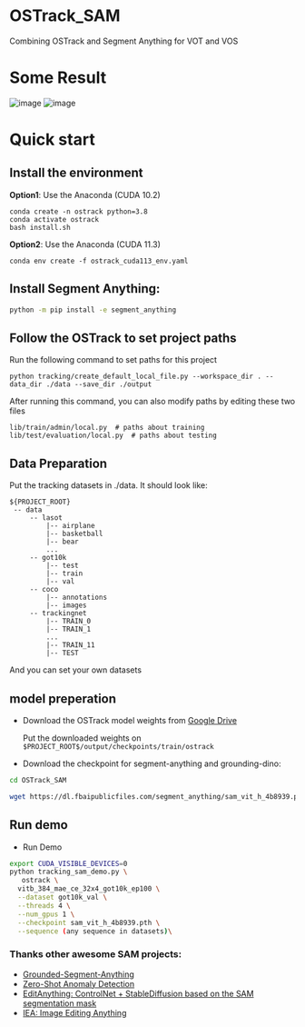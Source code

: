 # OSTrack_SAM
Combining OSTrack and Segment Anything for VOT and VOS

# Some Result
![image](https://github.com/miaodeshui/OSTrack_SAM/blob/main/assets/1.jpg)
![image]([https://github.com/miaodeshui/OSTrack_SAM/blob/main/assets/9.jpg](https://github.com/miaodeshui/OSTrack_SAM/blob/main/assets/cat.gif))


# Quick start

## Install the environment
**Option1**: Use the Anaconda (CUDA 10.2)
```
conda create -n ostrack python=3.8
conda activate ostrack
bash install.sh
```

**Option2**: Use the Anaconda (CUDA 11.3)
```
conda env create -f ostrack_cuda113_env.yaml
```

## Install Segment Anything:

```bash
python -m pip install -e segment_anything
```
## Follow the OSTrack to set project paths
Run the following command to set paths for this project
```
python tracking/create_default_local_file.py --workspace_dir . --data_dir ./data --save_dir ./output
```
After running this command, you can also modify paths by editing these two files
```
lib/train/admin/local.py  # paths about training
lib/test/evaluation/local.py  # paths about testing
```
## Data Preparation
Put the tracking datasets in ./data. It should look like:
   ```
   ${PROJECT_ROOT}
    -- data
        -- lasot
            |-- airplane
            |-- basketball
            |-- bear
            ...
        -- got10k
            |-- test
            |-- train
            |-- val
        -- coco
            |-- annotations
            |-- images
        -- trackingnet
            |-- TRAIN_0
            |-- TRAIN_1
            ...
            |-- TRAIN_11
            |-- TEST
   ```
   And you can set your own datasets
   
## model preperation
- Download the OSTrack model weights from [Google Drive](https://drive.google.com/drive/folders/1PS4inLS8bWNCecpYZ0W2fE5-A04DvTcd?usp=sharing) 

   Put the downloaded weights on `$PROJECT_ROOT$/output/checkpoints/train/ostrack`

- Download the checkpoint for segment-anything and grounding-dino:
```bash
cd OSTrack_SAM

wget https://dl.fbaipublicfiles.com/segment_anything/sam_vit_h_4b8939.pth
```
## Run demo
- Run Demo
```bash
export CUDA_VISIBLE_DEVICES=0
python tracking_sam_demo.py \
   ostrack \
  vitb_384_mae_ce_32x4_got10k_ep100 \
  --dataset got10k_val \
  --threads 4 \
  --num_gpus 1 \
  --checkpoint sam_vit_h_4b8939.pth \
  --sequence (any sequence in datasets)\
```
 ### Thanks other awesome SAM projects:
- [Grounded-Segment-Anything](https://github.com/IDEA-Research/Grounded-Segment-Anything)
- [Zero-Shot Anomaly Detection](https://github.com/caoyunkang/GroundedSAM-zero-shot-anomaly-detection)
- [EditAnything: ControlNet + StableDiffusion based on the SAM segmentation mask](https://github.com/sail-sg/EditAnything)
- [IEA: Image Editing Anything](https://github.com/feizc/IEA)
